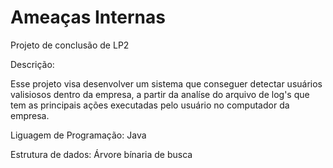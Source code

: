 # Ameaças Internas
Projeto de conclusão de LP2

Descrição:

Esse projeto visa desenvolver um sistema que conseguer detectar usuários valisiosos dentro da empresa, a partir da analíse do arquivo de log's que tem as principais ações executadas pelo usuário no computador da empresa.

Liguagem de Programação: Java

Estrutura de dados: Árvore bínaria de busca
